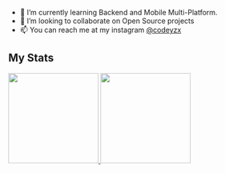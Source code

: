 - 🌱 I’m currently learning Backend and Mobile Multi-Platform.
- 👯 I’m looking to collaborate on Open Source projects
- 📫 You can reach me at my instagram <a href="https://www.instagram.com/codeyzx/">@codeyzx</a>

## My Stats
<p align="left">
<a href="https://github.com/codeyzx">
  <img height="180em" src="https://github-readme-stats-eight-theta.vercel.app/api?username=codeyzx&show_icons=true&theme=algolia&include_all_commits=true&count_private=true"/>
  <img height="180em" src="https://github-readme-stats-eight-theta.vercel.app/api/top-langs/?username=codeyzx&layout=compact&langs_count=8&theme=algolia"/>
</a>
</p>
